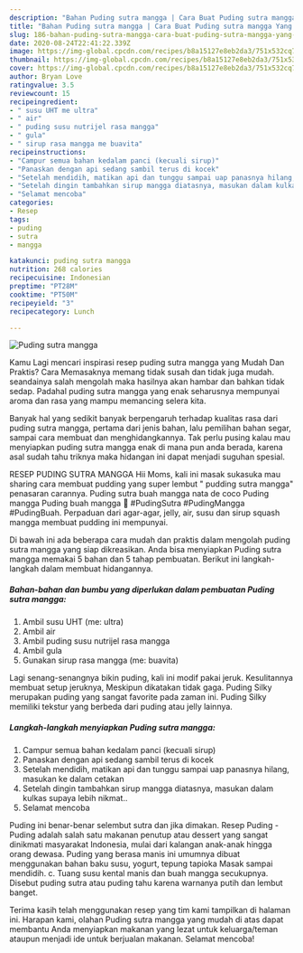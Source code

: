 ```yaml
---
description: "Bahan Puding sutra mangga | Cara Buat Puding sutra mangga Yang Bikin Ngiler"
title: "Bahan Puding sutra mangga | Cara Buat Puding sutra mangga Yang Bikin Ngiler"
slug: 186-bahan-puding-sutra-mangga-cara-buat-puding-sutra-mangga-yang-bikin-ngiler
date: 2020-08-24T22:41:22.339Z
image: https://img-global.cpcdn.com/recipes/b8a15127e8eb2da3/751x532cq70/puding-sutra-mangga-foto-resep-utama.jpg
thumbnail: https://img-global.cpcdn.com/recipes/b8a15127e8eb2da3/751x532cq70/puding-sutra-mangga-foto-resep-utama.jpg
cover: https://img-global.cpcdn.com/recipes/b8a15127e8eb2da3/751x532cq70/puding-sutra-mangga-foto-resep-utama.jpg
author: Bryan Love
ratingvalue: 3.5
reviewcount: 15
recipeingredient:
- " susu UHT me ultra"
- " air"
- " puding susu nutrijel rasa mangga"
- " gula"
- " sirup rasa mangga me buavita"
recipeinstructions:
- "Campur semua bahan kedalam panci (kecuali sirup)"
- "Panaskan dengan api sedang sambil terus di kocek"
- "Setelah mendidih, matikan api dan tunggu sampai uap panasnya hilang, masukan ke dalam cetakan"
- "Setelah dingin tambahkan sirup mangga diatasnya, masukan dalam kulkas supaya lebih nikmat.."
- "Selamat mencoba"
categories:
- Resep
tags:
- puding
- sutra
- mangga

katakunci: puding sutra mangga 
nutrition: 268 calories
recipecuisine: Indonesian
preptime: "PT28M"
cooktime: "PT50M"
recipeyield: "3"
recipecategory: Lunch

---
```



![Puding sutra mangga](https://img-global.cpcdn.com/recipes/b8a15127e8eb2da3/751x532cq70/puding-sutra-mangga-foto-resep-utama.jpg)

Kamu Lagi mencari inspirasi resep puding sutra mangga yang Mudah Dan Praktis? Cara Memasaknya memang tidak susah dan tidak juga mudah. seandainya salah mengolah maka hasilnya akan hambar dan bahkan tidak sedap. Padahal puding sutra mangga yang enak seharusnya mempunyai aroma dan rasa yang mampu memancing selera kita.

Banyak hal yang sedikit banyak berpengaruh terhadap kualitas rasa dari puding sutra mangga, pertama dari jenis bahan, lalu pemilihan bahan segar, sampai cara membuat dan menghidangkannya. Tak perlu pusing kalau mau menyiapkan puding sutra mangga enak di mana pun anda berada, karena asal sudah tahu triknya maka hidangan ini dapat menjadi suguhan spesial.

RESEP PUDING SUTRA MANGGA Hii Moms, kali ini masak sukasuka mau sharing cara membuat pudding yang super lembut &#34; pudding sutra mangga&#34; penasaran carannya. Puding sutra buah mangga nata de coco Puding mangga Puding buah mangga 💟 #PudingSutra #PudingMangga #PudingBuah. Perpaduan dari agar-agar, jelly, air, susu dan sirup squash mangga membuat pudding ini mempunyai.


Di bawah ini ada beberapa cara mudah dan praktis dalam mengolah puding sutra mangga yang siap dikreasikan. Anda bisa menyiapkan Puding sutra mangga memakai 5 bahan dan 5 tahap pembuatan. Berikut ini langkah-langkah dalam membuat hidangannya.

<!--inarticleads1-->

##### Bahan-bahan dan bumbu yang diperlukan dalam pembuatan Puding sutra mangga:

1. Ambil  susu UHT (me: ultra)
1. Ambil  air
1. Ambil  puding susu nutrijel rasa mangga
1. Ambil  gula
1. Gunakan  sirup rasa mangga (me: buavita)


Lagi senang-senangnya bikin puding, kali ini modif pakai jeruk. Kesulitannya membuat setup jeruknya, Meskipun dikatakan tidak gaga. Puding Silky merupakan puding yang sangat favorite pada zaman ini. Puding Silky memiliki tekstur yang berbeda dari puding atau jelly lainnya. 

<!--inarticleads2-->

##### Langkah-langkah menyiapkan Puding sutra mangga:

1. Campur semua bahan kedalam panci (kecuali sirup)
1. Panaskan dengan api sedang sambil terus di kocek
1. Setelah mendidih, matikan api dan tunggu sampai uap panasnya hilang, masukan ke dalam cetakan
1. Setelah dingin tambahkan sirup mangga diatasnya, masukan dalam kulkas supaya lebih nikmat..
1. Selamat mencoba


Puding ini benar-benar selembut sutra dan jika dimakan. Resep Puding - Puding adalah salah satu makanan penutup atau dessert yang sangat dinikmati masyarakat Indonesia, mulai dari kalangan anak-anak hingga orang dewasa. Puding yang berasa manis ini umumnya dibuat menggunakan bahan baku susu, yogurt, tepung tapioka Masak sampai mendidih. c. Tuang susu kental manis dan buah mangga secukupnya. Disebut puding sutra atau puding tahu karena warnanya putih dan lembut banget. 

Terima kasih telah menggunakan resep yang tim kami tampilkan di halaman ini. Harapan kami, olahan Puding sutra mangga yang mudah di atas dapat membantu Anda menyiapkan makanan yang lezat untuk keluarga/teman ataupun menjadi ide untuk berjualan makanan. Selamat mencoba!
